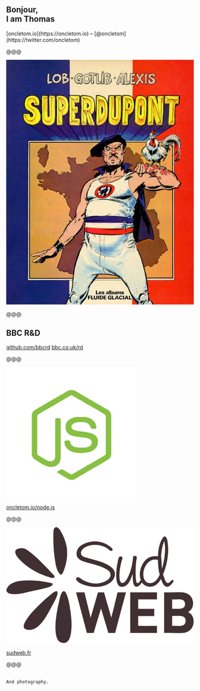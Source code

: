 <!-- .slide: data-background="../../img/thomas-parisot-landscape.jpg" data-state="background-dark" -->

## Bonjour,<br> I am **Thomas**

<footer>
[oncletom.io](https://oncletom.io) –
[@oncletom](https://twitter.com/oncletom)
</footer>

@@@

![Pardon my French](../../images/pardon-my-french.jpg)

@@@

## <span class="bbc">BBC R&amp;D</span>

[github.com/bbcrd](https://github.com/bbcrd)
[bbc.co.uk/rd](http://bbc.co.uk/rd)

@@@

![Full Stack JavaScript](../../images/javascript.png)

[oncletom.io/node.js](https://oncletom.io/node.js)

@@@

![Sud Web](../../images/sudweb.png)

[sudweb.fr](http://sudweb.fr)

@@@

<!-- .slide: data-background="../../images/photography.jpg" -->

~~~~

And photography.
